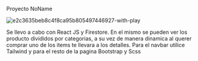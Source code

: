 Proyecto NoName


![e2c3635beb8c4f8ca95b805497446927-with-play](https://user-images.githubusercontent.com/104152654/184053467-a7b30bce-5890-402e-aa52-78d9594be7ee.gif)


Se llevo a cabo con React JS y Firestore. En el mismo se pueden ver los producto divididos por categorias, a su vez de manera dinamica al querer comprar uno de los items te llevara a los detalles. Para el navbar utilice Tailwind y para el resto de la pagina Bootstrap y Scss
